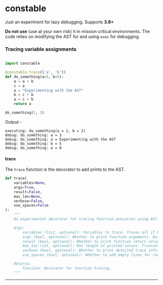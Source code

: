 # constable

Just an experiment for lazy debugging. Supports **3.8+**

**Do not use** (use at your own risk) it in mission critical environments. The code relies on modifying the AST for and using `exec` for debugging. 


### Tracing variable assignments 

```python

import constable

@constable.trace(['a', 'b'])
def do_something(a=5, b=6):
    a = a + b
    c = a
    a = "Experimenting with the AST"
    b = c + b
    a = c + b
    return a

do_something(1, 2)

```

Output -

```
executing: do_something(a = 1, b = 2)
debug: do_something: a = 3
debug: do_something: a = Experimenting with the AST
debug: do_something: b = 5
debug: do_something: a = 8
```

#### trace

The `trace` function is the decorator to add prints to the AST.

```python
def trace(
    variables=None,
    args=True,
    result=False,
    max_len=None,
    verbose=False,
    use_spaces=False
):
    """
    An experimental decorator for tracing function execution using AST.

    Args:
        variables (list, optional): Variables to trace. Traces all if None. Default is None.
        args (bool, optional): Whether to print function arguments. Default is True.
        result (bool, optional): Whether to print function return value. Default is False.
        max_len (int, optional): Max length of printed values. Truncates if exceeded. Default is None.
        verbose (bool, optional): Whether to print detailed trace info. Default is False.
        use_spaces (bool, optional): Whether to add empty lines for readability. Default is False.

    Returns:
        function: Decorator for function tracing.
    """
```
<hr>